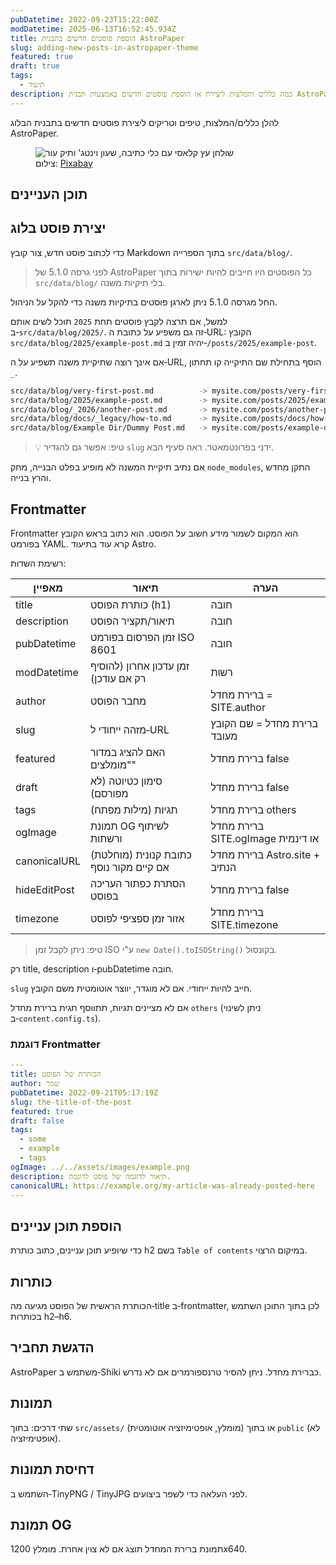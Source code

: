 ```yaml
---
pubDatetime: 2022-09-23T15:22:00Z
modDatetime: 2025-06-13T16:52:45.934Z
title: הוספת פוסטים חדשים בתבנית AstroPaper
slug: adding-new-posts-in-astropaper-theme
featured: true
draft: true
tags:
  - תיעוד
description: כמה כללים והמלצות ליצירת או הוספת פוסטים חדשים באמצעות תבנית AstroPaper.
---
```


להלן כללים/המלצות, טיפים וטריקים ליצירת פוסטים חדשים בתבנית הבלוג AstroPaper.

<figure>
  <img
    src="https://images.pexels.com/photos/159618/still-life-school-retro-ink-159618.jpeg?auto=compress&cs=tinysrgb&w=1260&h=750&dpr=1"
    alt="שולחן עץ קלאסי עם כלי כתיבה, שעון וינטג' ותיק עור"
  />
  <figcaption class="text-center">
    צילום: <a href="https://www.pexels.com/photo/brown-wooden-desk-159618/">Pixabay</a>
  </figcaption>
</figure>

## תוכן העניינים

## יצירת פוסט בלוג

כדי לכתוב פוסט חדש, צור קובץ Markdown בתוך הספרייה `src/data/blog/`.

> לפני גרסה 5.1.0 של AstroPaper כל הפוסטים היו חייבים להיות ישירות בתוך `src/data/blog/` בלי תיקיות משנה.

החל מגרסה 5.1.0 ניתן לארגן פוסטים בתיקיות משנה כדי להקל על הניהול.

למשל, אם תרצה לקבץ פוסטים תחת `2025` תוכל לשים אותם ב‑`src/data/blog/2025/`. זה גם משפיע על כתובת ה‑URL: הקובץ `src/data/blog/2025/example-post.md` יהיה זמין ב‑`/posts/2025/example-post`.

אם אינך רוצה שתיקיית משנה תשפיע על ה‑URL, הוסף בתחילת שם התיקייה קו תחתון `_`.

```bash
src/data/blog/very-first-post.md          -> mysite.com/posts/very-first-post
src/data/blog/2025/example-post.md        -> mysite.com/posts/2025/example-post
src/data/blog/_2026/another-post.md       -> mysite.com/posts/another-post
src/data/blog/docs/_legacy/how-to.md      -> mysite.com/posts/docs/how-to
src/data/blog/Example Dir/Dummy Post.md   -> mysite.com/posts/example-dir/dummy-post
```

> 💡 טיפ: אפשר גם להגדיר `slug` ידני בפרונטמאטר. ראה סעיף הבא.

אם נתיב תיקיית המשנה לא מופיע בפלט הבנייה, מחק `node_modules`, התקן מחדש והרץ בנייה.

## Frontmatter

Frontmatter הוא המקום לשמור מידע חשוב על הפוסט. הוא כתוב בראש הקובץ בפורמט YAML. קרא עוד בתיעוד Astro.

רשימת השדות:

| מאפיין | תיאור | הערה |
| ------ | ------ | ----- |
| title | כותרת הפוסט (h1) | חובה |
| description | תיאור/תקציר הפוסט | חובה |
| pubDatetime | זמן הפרסום בפורמט ISO 8601 | חובה |
| modDatetime | זמן עדכון אחרון (להוסיף רק אם עודכן) | רשות |
| author | מחבר הפוסט | ברירת מחדל = SITE.author |
| slug | מזהה ייחודי ל‑URL | ברירת מחדל = שם הקובץ מעובד |
| featured | האם להציג במדור "מומלצים" | ברירת מחדל false |
| draft | סימון כטיוטה (לא מפורסם) | ברירת מחדל false |
| tags | תגיות (מילות מפתח) | ברירת מחדל others |
| ogImage | תמונת OG לשיתוף ורשתות | ברירת מחדל SITE.ogImage או דינמית |
| canonicalURL | כתובת קנונית (מוחלטת) אם קיים מקור נוסף | ברירת מחדל Astro.site + הנתיב |
| hideEditPost | הסתרת כפתור העריכה בפוסט | ברירת מחדל false |
| timezone | אזור זמן ספציפי לפוסט | ברירת מחדל SITE.timezone |

> טיפ: ניתן לקבל זמן ISO ע"י `new Date().toISOString()` בקונסול.

רק title, description ו‑pubDatetime חובה.

`slug` חייב להיות ייחודי. אם לא מוגדר, יווצר אוטומטית משם הקובץ.

אם לא מציינים תגיות, תתווסף תגית ברירת מחדל `others` (ניתן לשינוי ב‑`content.config.ts`).

### דוגמת Frontmatter

```yaml
---
title: הכותרת של הפוסט
author: שמך
pubDatetime: 2022-09-21T05:17:19Z
slug: the-title-of-the-post
featured: true
draft: false
tags:
  - some
  - example
  - tags
ogImage: ../../assets/images/example.png
description: תיאור לדוגמה של פוסט לדוגמה.
canonicalURL: https://example.org/my-article-was-already-posted-here
---
```

## הוספת תוכן עניינים

כדי שיופיע תוכן עניינים, כתוב כותרת h2 בשם `Table of contents` במיקום הרצוי.

## כותרות

הכותרת הראשית של הפוסט מגיעה מה‑title ב‑frontmatter, לכן בתוך התוכן השתמש בכותרות h2–h6.

## הדגשת תחביר

AstroPaper משתמש ב‑Shiki כברירת מחדל. ניתן להסיר טרנספורמרים אם לא נדרש.

## תמונות

שתי דרכים: בתוך `src/assets/` (מומלץ, אופטימיזציה אוטומטית) או בתוך `public` (לא אופטימיזציה).

## דחיסת תמונות

השתמש ב‑TinyPNG / TinyJPG לפני העלאה כדי לשפר ביצועים.

## תמונת OG

תמונת ברירת המחדל תוצג אם לא צוין אחרת. מומלץ 1200x640.

